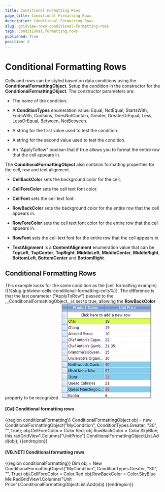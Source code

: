 ```yaml
---
title: Conditional Formatting Rows
page_title: Conditional Formatting Rows
description: Conditional Formatting Rows
slug: gridview-rows-conditional-formatting-rows
tags: conditional,formatting,rows
published: True
position: 8
---
```


# Conditional Formatting Rows



Cells and rows can be styled based on data conditions using the __ConditionalFormattingObject__. Setup the condition in the constructor for the __ConditionalFormattingObject__. The constructor parameters are:

* The name of the condition. 

* A __ConditionTypes__ enumeration value: Equal, NotEqual, StartsWith, EndsWith, Contains, DoesNotContain, Greater, GreaterOrEqual, Less, LessOrEqual, Between, NotBetween.

* A string for the first value used to test the condition.

* A string for the second value used to test the condition.

* An "ApplyToRow" boolean that if true allows you to format the entire row that the cell appears in.

The __ConditionalFormattingObject__ also contains formatting properties for the cell, row and text alignment. 

* __CellBackColor__ sets the background color for the cell.
        

* __CellForeColor__ sets the cell text font color.
        

* __CellFont__ sets the cell text font.
        

* __RowBackColor__ sets the background color for the entire row that the cell appears in.
        

* __RowForeColor__ sets the cell text font color for the entire row that the cell appears in.
        

* __RowFont__ sets the cell text font for the entire row that the cell appears in.
        

* __TextAlignment__ is a __ContentAlignment__ enumeration value that can be __TopLeft__, __TopCenter__, __TopRight__, __MiddleLeft__, __MiddleCenter__, __MiddleRight__, __BottomLeft__, __BottomCenter__ and __BottomRight__.

## Conditional Formatting Rows

This example looks for the same condition as the [cell formatting example]({%slug gridview-cells-conditional-formatting-cells%}). The difference is that the last parameter ("ApplyToRow") passed to the __ConditionalFormattingObject__is set to true, allowing the __RowBackColor__ property to be recognized.  ![gridview-rows-conditional-formatting-rows 001](images/gridview-rows-conditional-formatting-rows001.png)

#### __[C#] Conditional formatting rows__

{{region conditionalFormatting}}
	            ConditionalFormattingObject obj = new ConditionalFormattingObject("MyCondition", ConditionTypes.Greater, "30", "", true);
	            obj.CellForeColor = Color.Red;
	            obj.RowBackColor = Color.SkyBlue;
	            this.radGridView1.Columns["UnitPrice"].ConditionalFormattingObjectList.Add(obj);
	{{endregion}}



#### __[VB.NET] Conditional formatting rows__

{{region conditionalFormatting}}
	        Dim obj = New ConditionalFormattingObject("MyCondition", ConditionTypes.Greater, "30", "", True)
	        obj.CellForeColor = Color.Red
	        obj.RowBackColor = Color.SkyBlue
	        Me.RadGridView1.Columns("Unit Price").ConditionalFormattingObjectList.Add(obj)
	{{endregion}}




